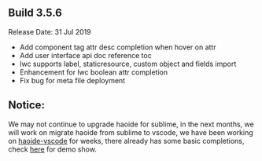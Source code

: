 Build 3.5.6
-----------
Release Date: 31 Jul 2019

* Add component tag attr desc completion when hover on attr
* Add user interface api doc reference toc
* lwc supports label, staticresource, custom object and fields import
* Enhancement for lwc boolean attr completion
* Fix bug for meta file deployment

Notice:
------------
We may not continue to upgrade haoide for sublime, in the next months, we will work on migrate haoide from sublime to vscode, we have been working on [haoide-vscode](https://github.com/xjsender/haoide-vscode) for weeks, there already has some basic completions, check [here](https://raw.githubusercontent.com/xjsender/haoide-vscode/master/docs/haoide-vscode.gif) for demo show.
